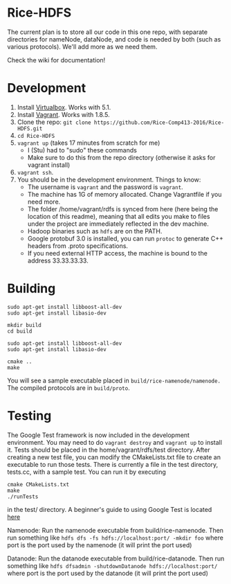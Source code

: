 # Rice-HDFS

The current plan is to store all our code in this one repo, with separate directories for nameNode, dataNode, and code is needed by both (such as various protocols). We'll add more as we need them.


Check the wiki for documentation!

# Development
1. Install [Virtualbox](https://www.virtualbox.org/). Works with 5.1.
2. Install [Vagrant](https://vagrantup.com/). Works with 1.8.5.
3. Clone the repo: `git clone https://github.com/Rice-Comp413-2016/Rice-HDFS.git`
4. `cd Rice-HDFS`
5. `vagrant up` (takes 17 minutes from scratch for me)
   - I (Stu) had to "sudo" these commands
   - Make sure to do this from the repo directory (otherwise it asks for vagrant install)
6. `vagrant ssh`.
7. You should be in the development environment. Things to know:
   - The username is `vagrant` and the password is `vagrant`.
   - The machine has 1G of memory allocated. Change Vagrantfile if you need
     more.
   - The folder /home/vagrant/rdfs is synced from here (here being the location
     of this readme), meaning that all edits you make to files under the
     project are immediately reflected in the dev machine.
   - Hadoop binaries such as `hdfs` are on the PATH.
   - Google protobuf 3.0 is installed, you can run `protoc` to generate C++
     headers from .proto specifications.
   - If you need external HTTP access, the machine is bound to the address
     33.33.33.33.

# Building
```
sudo apt-get install libboost-all-dev
sudo apt-get install libasio-dev 

mkdir build
cd build

sudo apt-get install libboost-all-dev
sudo apt-get install libasio-dev 

cmake ..
make
```
You will see a sample executable placed in `build/rice-namenode/namenode.` The
compiled protocols are in `build/proto`.

# Testing

The Google Test framework is now included in the development environment. You may need to do `vagrant destroy` and `vagrant up` to install it.
Tests should be placed in the home/vagrant/rdfs/test directory.
After creating a new test file, you can modify the CMakeLists.txt file to create an executable
to run those tests.
There is currently a file in the test directory, tests.cc, with a sample test. You can run it by
executing
```
cmake CMakeLists.txt
make
./runTests
```
in the test/ directory.
A beginner's guide to using Google Test is located [here](https://github.com/google/googletest/blob/master/googletest/docs/Primer.md)

Namenode:
Run the namenode executable from build/rice-namenode. 
Then run something like `hdfs dfs -fs hdfs://localhost:port/ -mkdir foo`
where port is the port used by the namenode (it will print the port used)

Datanode:
Run the datanode executable from build/rice-datanode. 
Then run something like `hdfs dfsadmin -shutdownDatanode hdfs://localhost:port/`
where port is the port used by the datanode (it will print the port used)
